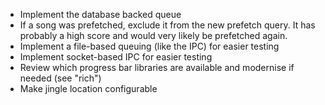 - Implement the database backed queue
- If a song was prefetched, exclude it from the new prefetch query. It has
  probably a high score and would very likely be prefetched again.
- Implement a file-based queuing (like the IPC) for easier testing
- Implement socket-based IPC for easier testing
- Review which progress bar libraries are available and modernise if needed
  (see "rich")
- Make jingle location configurable
